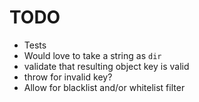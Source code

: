 # TODO

- Tests
- Would love to take a string as `dir`
- validate that resulting object key is valid
- throw for invalid key?
- Allow for blacklist and/or whitelist filter
